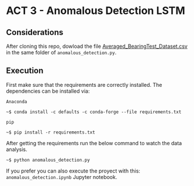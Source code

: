 # ACT 3 -  Anomalous Detection LSTM

## Considerations

After cloning this repo, dowload the file [Averaged_BearingTest_Dataset.csv](https://experiencia21.tec.mx/courses/112876/files/46047059/download?download_frd=1) in the same folder of `anomalous_detection.py`.

## Execution

First make sure that the requirements are correctly installed. The dependencies can be installed via: 

`Anaconda`

```shell
~$ conda install -c defaults -c conda-forge --file requirements.txt
```

`pip`

```shell
~$ pip install -r requirements.txt
```

After getting the requirements run the below command to watch the data
analysis.

```shell
~$ python anomalous_detection.py
```

If you prefer you can also execute the proyect with this: 
`anomalous_detection.ipynb` Jupyter notebook.
